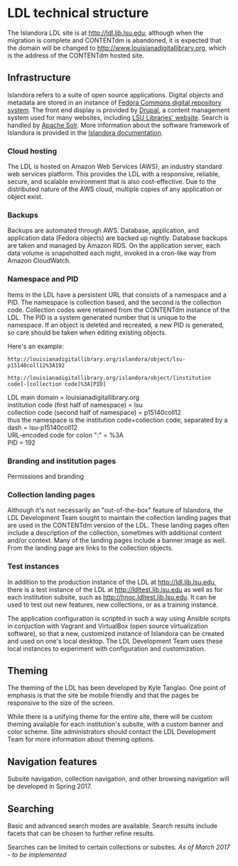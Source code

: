 # LDL technical structure

The Islandora LDL site is at http://ldl.lib.lsu.edu, although when the migration is complete and CONTENTdm is abandoned, it is expected that the domain will be changed to http://www.louisianadigitallibrary.org, which is the address of the CONTENTdm hosted site. 

## Infrastructure

Islandora refers to a suite of open source applications. Digital objects and metadata are stored in an instance of [Fedora Commons digital repository system](http://www.fedora-commons.org/). The front end display is provided by [Drupal](https://www.drupal.org/), a content management system used for many websites, including [LSU Libraries' website](http://lib.lsu.edu). Search is handled by [Apache Solr](https://lucene.apache.org/solr/). More information about the software framework of Islandora is provided in the [Islandora documentation](https://wiki.duraspace.org/display/ISLANDORA/About+Islandora).

### Cloud hosting

The LDL is hosted on Amazon Web Services (AWS), an industry standard web services platform. This provides the LDL with a responsive, reliable, secure, and scalable environment that is also cost-effective. Due to the distributed nature of the AWS cloud, multiple copies of any application or object exist.

### Backups

Backups are automated through AWS. Database, application, and application data (Fedora objects) are backed up nightly. Database backups are taken and managed by Amazon RDS. On the application server, each data volume is snapshotted each night, invoked in a cron-like way from Amazon CloudWatch.

### Namespace and PID

Items in the LDL have a persistent URL that consists of a namespace and a PID. The namespace is collection based, and the second is the collection code. Collection codes were retained from the CONTENTdm instance of the LDL. The PID is a system generated number that is unique to the namespace. If an object is deleted and recreated, a new PID is generated, so care should be taken when editing existing objects.

Here's an example:

`http://louisianadigitallibrary.org/islandora/object/lsu-p15140coll12%3A192`

`http://louisianadigitallibrary.org/islandora/object/[institution code]-[collection code]%3A[PID]`

LDL main domain = louisianadigitallibrary.org   
institution code (first half of namespace) = lsu   
collection code (second half of namespace) = p15140coll12   
thus the namespace is the institution code+collection code, separated by a dash = lsu-p15140coll12   
URL-encoded code for colon ":" = %3A   
PID = 192   


### Branding and institution pages

Permissions and branding 


### Collection landing pages

Although it's not necessarily an "out-of-the-box" feature of Islandora, the LDL Development Team sought to maintain the collection landing pages that are used in the CONTENTdm version of the LDL. These landing pages often include a description of the collection, sometimes with additional content and/or context. Many of the landing pages include a banner image as well. From the landing page are links to the collection objects.

### Test instances

In addition to the production instance of the LDL at http://ldl.lib.lsu.edu, there is a test instance of the LDL at http://ldltest.lib.lsu.edu as well as for each institution subsite, such as http://hnoc.ldltest.lib.lsu.edu. It can be used to test out new features, new collections, or as a training instance.

The application configuration is scripted in such a way using Ansible scripts in conjuction with Vagrant and VirtualBox (open source virtualization software), so that a new, customized instance of Islandora can be created and used on one's local desktop. The LDL Development Team uses these local instances to experiment with configuration and customization.

## Theming

The theming of the LDL has been developed by Kyle Tanglao. One point of emphasis is that the site be mobile friendly and that the pages be responsive to the size of the screen.

While there is a unifying theme for the entire site, there will be custom theming available for each institution's subsite, with a custom banner and color scheme. Site administrators should contact the LDL Development Team for more information about theming options.

## Navigation features

Subsite navigation, collection navigation, and other browsing navigation will be developed in Spring 2017.

## Searching

Basic and advanced search modes are available. Search results include facets that can be chosen to further refine results. 

Searches can be limited to certain collections or subsites. *As of March 2017 - to be implemented*

